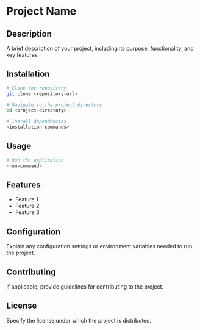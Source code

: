 # Project Name

## Description
A brief description of your project, including its purpose, functionality, and key features.

## Installation

```bash
# Clone the repository
git clone <repository-url>

# Navigate to the project directory
cd <project-directory>

# Install dependencies
<installation-commands>
```

## Usage

```bash
# Run the application
<run-command>
```

## Features
- Feature 1
- Feature 2
- Feature 3

## Configuration
Explain any configuration settings or environment variables needed to run the project.

## Contributing
If applicable, provide guidelines for contributing to the project.

## License
Specify the license under which the project is distributed.
